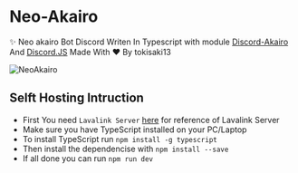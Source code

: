 # Neo-Akairo
✨ Neo akairo Bot Discord Writen In Typescript with module [Discord-Akairo](https://discord-akairo.github.io/) And [Discord.JS](https://discord.js.org) Made With ♥ By tokisaki13

![NeoAkairo](https://cdn.discordapp.com/attachments/713193780932771891/750784429701726268/enterprise-new.png)

## Selft Hosting Intruction

* First You need `Lavalink Server` [here](https://github.com/Frederikam/Lavalink) for reference of Lavalink Server
* Make sure you have TypeScript installed on your PC/Laptop 
* To install TypeScript run `npm install -g typescript`
* Then install the dependencise with `npm install --save`
* If all done you can run `npm run dev`